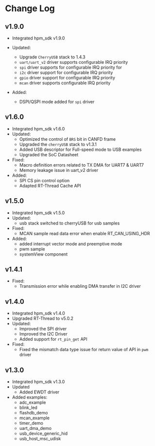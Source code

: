 # Change Log

## v1.9.0

- Integrated hpm_sdk v1.9.0

- Updated:
    - Upgrade `CherryUSB` stack to 1.4.3
    - `uart/uart_v2` driver supports configurable IRQ priority
    - `spi` driver supports for configurable IRQ priority for 
    - `i2c` driver support for configurable IRQ priority
    - `gpio` driver support for configurable IRQ priority
    - `mcan` driver supports configurable IRQ priority

- Added:
    - DSPI/QSPI mode added for `spi` driver

## v1.6.0

- Integrated hpm_sdk v1.6.0
- Updated:
    - Optimized the control of `BRS` bit in CANFD frame
    - Upgraded the `cherryUSB` stack to v1.3.1
    - Added USB descriptor for Full-speed mode to USB examples
    - Upgraded the SoC Datasheet
- Fixed:
    - Macro definition errors related to  TX DMA for UART7 & UART7 
    - Memory leakage issue in uart_v2 driver
- Added:
    - SPI CS pin control option
    - Adapted RT-Thread Cache API

## v1.5.0

- Integrated hpm_sdk v1.5.0
- Updated:
    - usb stack switched to cherryUSB for usb samples
- Fixed:
    - MCAN sample read data error when enable RT_CAN_USING_HDR
- Added:
    - added interrupt vector mode and preemptive mode
    - pwm sample
    - systemView component

## v1.4.1
- Fixed:
  - Transmission error while enabling DMA transfer in I2C driver

## v1.4.0
- Integrated hpm_sdk v1.4.0
- Upgraded RT-Thread to v5.0.2
- Updated:
  - Improved the SPI driver
  - Improved the I2C Driver
  - Added support for `rt_pin_get` API
- Fixed:
  - Fixed the mismatch data type issue for return value of API in `pwm` driver

## v1.3.0
- Integrated hpm_sdk v1.3.0
- Updated
  - Added EWDT driver
- Added examples:
  - adc_example
  - blink_led
  - flashdb_demo
  - mcan_example
  - timer_demo
  - uart_dma_demo
  - usb_device_generic_hid
  - usb_host_msc_udisk